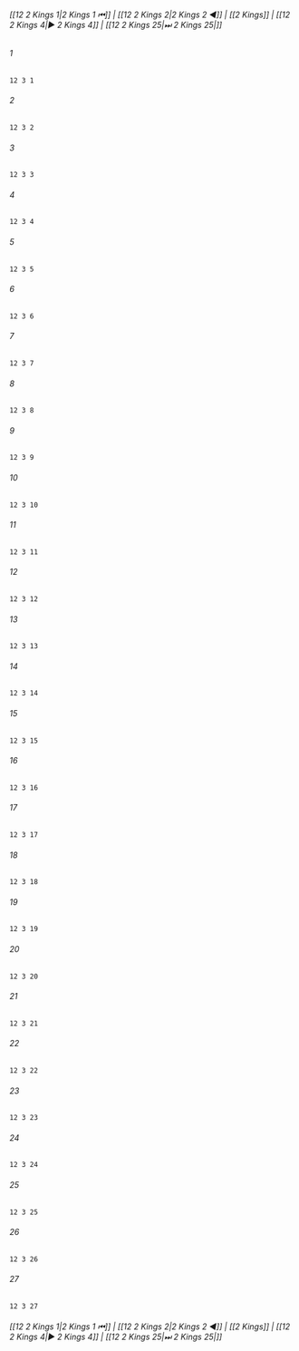 
###### [[12 2 Kings 1|2 Kings 1 ⏮]] | [[12 2 Kings 2|2 Kings 2 ◀]] | [[2 Kings]] | [[12 2 Kings 4|▶ 2 Kings 4]] | [[12 2 Kings 25|⏭ 2 Kings 25|]]

###### 1
``` verse
12 3 1 
```
###### 2
``` verse
12 3 2 
```
###### 3
``` verse
12 3 3 
```
###### 4
``` verse
12 3 4 
```
###### 5
``` verse
12 3 5 
```
###### 6
``` verse
12 3 6 
```
###### 7
``` verse
12 3 7 
```
###### 8
``` verse
12 3 8 
```
###### 9
``` verse
12 3 9 
```
###### 10
``` verse
12 3 10 
```
###### 11
``` verse
12 3 11 
```
###### 12
``` verse
12 3 12 
```
###### 13
``` verse
12 3 13 
```
###### 14
``` verse
12 3 14 
```
###### 15
``` verse
12 3 15 
```
###### 16
``` verse
12 3 16 
```
###### 17
``` verse
12 3 17 
```
###### 18
``` verse
12 3 18 
```
###### 19
``` verse
12 3 19 
```
###### 20
``` verse
12 3 20 
```
###### 21
``` verse
12 3 21 
```
###### 22
``` verse
12 3 22 
```
###### 23
``` verse
12 3 23 
```
###### 24
``` verse
12 3 24 
```
###### 25
``` verse
12 3 25 
```
###### 26
``` verse
12 3 26 
```
###### 27
``` verse
12 3 27 
```

###### [[12 2 Kings 1|2 Kings 1 ⏮]] | [[12 2 Kings 2|2 Kings 2 ◀]] | [[2 Kings]] | [[12 2 Kings 4|▶ 2 Kings 4]] | [[12 2 Kings 25|⏭ 2 Kings 25|]]

